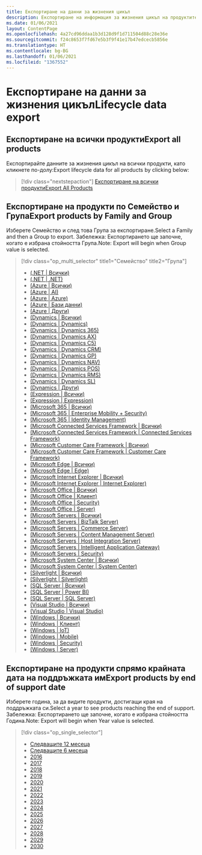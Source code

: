 ```yaml
---
title: Експортиране на данни за жизнения цикъл
description: Експортиране на информация за жизнения цикъл на продуктите
ms.date: 01/06/2021
layout: ContentPage
ms.openlocfilehash: 4a27cd96ddaa1b3d128d9f1d711504d88c28e36e
ms.sourcegitcommit: f24c8653f7fd67e5b3f9f41e17b47edcecb5856e
ms.translationtype: HT
ms.contentlocale: bg-BG
ms.lasthandoff: 01/06/2021
ms.locfileid: "1367552"
---
```

# <a name="lifecycle-data-export"></a><span data-ttu-id="a4ea1-103">Експортиране на данни за жизнения цикъл</span><span class="sxs-lookup"><span data-stu-id="a4ea1-103">Lifecycle data export</span></span>

## <a name="export-all-products"></a><span data-ttu-id="a4ea1-104">Експортиране на всички продукти</span><span class="sxs-lookup"><span data-stu-id="a4ea1-104">Export all products</span></span>
<span data-ttu-id="a4ea1-105">Експортирайте данните за жизнения цикъл на всички продукти, като кликнете по-долу:</span><span class="sxs-lookup"><span data-stu-id="a4ea1-105">Export lifecycle data for all products by clicking below:</span></span>

> [!div class="nextstepaction"]
> [<span data-ttu-id="a4ea1-106">Експортиране на всички продукти</span><span class="sxs-lookup"><span data-stu-id="a4ea1-106">Export All Products</span></span>](https://app-omaha-prod.azurewebsites.net/api/PublishedListings/Export)

## <a name="export-products-by-family-and-group"></a><span data-ttu-id="a4ea1-107">Експортиране на продукти по Семейство и Група</span><span class="sxs-lookup"><span data-stu-id="a4ea1-107">Export products by Family and Group</span></span>
<span data-ttu-id="a4ea1-108">Изберете Семейство и след това Група за експортиране.</span><span class="sxs-lookup"><span data-stu-id="a4ea1-108">Select a Family and then a Group to export.</span></span> <span data-ttu-id="a4ea1-109">Забележка: Експортирането ще започне, когато е избрана стойността Група.</span><span class="sxs-lookup"><span data-stu-id="a4ea1-109">Note: Export will begin when Group value is selected.</span></span> 

> [!div class="op_multi_selector" title1="Семейство" title2="Група"]
> - [(.NET | Всички)](https://app-omaha-prod.azurewebsites.net/api/PublishedListings/Export(family='.NET'))
> - [(.NET | .NET)](https://app-omaha-prod.azurewebsites.net/api/PublishedListings/Export(family='.NET',group='.NET'))
> - [(Azure | Всички)](https://app-omaha-prod.azurewebsites.net/api/PublishedListings/Export(family='Azure'))
> - [(Azure | AI)](https://app-omaha-prod.azurewebsites.net/api/PublishedListings/Export(family='Azure',group='AI'))
> - [(Azure | Azure)](https://app-omaha-prod.azurewebsites.net/api/PublishedListings/Export(family='Azure',group='Azure'))
> - [(Azure | Бази данни)](https://app-omaha-prod.azurewebsites.net/api/PublishedListings/Export(family='Azure',group='Databases'))
> - [(Azure | Други)](https://app-omaha-prod.azurewebsites.net/api/PublishedListings/Export(family='Azure',group='Other'))
> - [(Dynamics | Всички)](https://app-omaha-prod.azurewebsites.net/api/PublishedListings/Export(family='Dynamics'))
> - [(Dynamics | Dynamics)](https://app-omaha-prod.azurewebsites.net/api/PublishedListings/Export(family='Dynamics',group='Dynamics'))
> - [(Dynamics | Dynamics 365)](https://app-omaha-prod.azurewebsites.net/api/PublishedListings/Export(family='Dynamics',group='Dynamics%20365'))
> - [(Dynamics | Dynamics AX)](https://app-omaha-prod.azurewebsites.net/api/PublishedListings/Export(family='Dynamics',group='Dynamics%20AX'))
> - [(Dynamics | Dynamics C5)](https://app-omaha-prod.azurewebsites.net/api/PublishedListings/Export(family='Dynamics',group='Dynamics%20C5'))
> - [(Dynamics | Dynamics CRM)](https://app-omaha-prod.azurewebsites.net/api/PublishedListings/Export(family='Dynamics',group='Dynamics%20CRM'))
> - [(Dynamics | Dynamics GP)](https://app-omaha-prod.azurewebsites.net/api/PublishedListings/Export(family='Dynamics',group='Dynamics%20GP'))
> - [(Dynamics | Dynamics NAV)](https://app-omaha-prod.azurewebsites.net/api/PublishedListings/Export(family='Dynamics',group='Dynamics%20NAV'))
> - [(Dynamics | Dynamics POS)](https://app-omaha-prod.azurewebsites.net/api/PublishedListings/Export(family='Dynamics',group='Dynamics%20POS'))
> - [(Dynamics | Dynamics RMS)](https://app-omaha-prod.azurewebsites.net/api/PublishedListings/Export(family='Dynamics',group='Dynamics%20RMS'))
> - [(Dynamics | Dynamics SL)](https://app-omaha-prod.azurewebsites.net/api/PublishedListings/Export(family='Dynamics',group='Dynamics%20SL'))
> - [(Dynamics | Други)](https://app-omaha-prod.azurewebsites.net/api/PublishedListings/Export(family='Dynamics',group='Other'))
> - [(Expression | Всички)](https://app-omaha-prod.azurewebsites.net/api/PublishedListings/Export(family='Expression'))
> - [(Expression | Expression)](https://app-omaha-prod.azurewebsites.net/api/PublishedListings/Export(family='Expression',group='Expression'))
> - [(Microsoft 365 | Всички)](https://app-omaha-prod.azurewebsites.net/api/PublishedListings/Export(family='Microsoft%20365'))
> - [(Microsoft 365 | Enterprise Mobility + Security)](https://app-omaha-prod.azurewebsites.net/api/PublishedListings/Export(family='Microsoft%20365',group='Enterprise%20Mobility%20%2B%20Security'))
> - [(Microsoft 365 | Identity Management)](https://app-omaha-prod.azurewebsites.net/api/PublishedListings/Export(family='Microsoft%20365',group='Identity%20Management'))
> - [(Microsoft Connected Services Framework | Всички)](https://app-omaha-prod.azurewebsites.net/api/PublishedListings/Export(family='Microsoft%20Connected%20Services%20Framework'))
> - [(Microsoft Connected Services Framework | Connected Services Framework)](https://app-omaha-prod.azurewebsites.net/api/PublishedListings/Export(family='Microsoft%20Connected%20Services%20Framework',group='Connected%20Services%20Framework'))
> - [(Microsoft Customer Care Framework | Всички)](https://app-omaha-prod.azurewebsites.net/api/PublishedListings/Export(family='Microsoft%20Customer%20Care%20Framework'))
> - [(Microsoft Customer Care Framework | Customer Care Framework)](https://app-omaha-prod.azurewebsites.net/api/PublishedListings/Export(family='Microsoft%20Customer%20Care%20Framework',group='Customer%20Care%20Framework'))
> - [(Microsoft Edge | Всички)](https://app-omaha-prod.azurewebsites.net/api/PublishedListings/Export(family='Microsoft%20Edge'))
> - [(Microsoft Edge | Edge)](https://app-omaha-prod.azurewebsites.net/api/PublishedListings/Export(family='Microsoft%20Edge',group='Edge'))
> - [(Microsoft Internet Explorer | Всички)](https://app-omaha-prod.azurewebsites.net/api/PublishedListings/Export(family='Microsoft%20Internet%20Explorer'))
> - [(Microsoft Internet Explorer | Internet Explorer)](https://app-omaha-prod.azurewebsites.net/api/PublishedListings/Export(family='Microsoft%20Internet%20Explorer',group='Internet%20Explorer'))
> - [(Microsoft Office | Всички)](https://app-omaha-prod.azurewebsites.net/api/PublishedListings/Export(family='Microsoft%20Office'))
> - [(Microsoft Office | Клиент)](https://app-omaha-prod.azurewebsites.net/api/PublishedListings/Export(family='Microsoft%20Office',group='Client'))
> - [(Microsoft Office | Security)](https://app-omaha-prod.azurewebsites.net/api/PublishedListings/Export(family='Microsoft%20Office',group='Security'))
> - [(Microsoft Office | Server)](https://app-omaha-prod.azurewebsites.net/api/PublishedListings/Export(family='Microsoft%20Office',group='Server'))
> - [(Microsoft Servers | Всички)](https://app-omaha-prod.azurewebsites.net/api/PublishedListings/Export(family='Microsoft%20Servers'))
> - [(Microsoft Servers | BizTalk Server)](https://app-omaha-prod.azurewebsites.net/api/PublishedListings/Export(family='Microsoft%20Servers',group='BizTalk%20Server'))
> - [(Microsoft Servers | Commerce Server)](https://app-omaha-prod.azurewebsites.net/api/PublishedListings/Export(family='Microsoft%20Servers',group='Commerce%20Server'))
> - [(Microsoft Servers | Content Management Server)](https://app-omaha-prod.azurewebsites.net/api/PublishedListings/Export(family='Microsoft%20Servers',group='Content%20Management%20Server'))
> - [(Microsoft Servers | Host Integration Server)](https://app-omaha-prod.azurewebsites.net/api/PublishedListings/Export(family='Microsoft%20Servers',group='Host%20Integration%20Server'))
> - [(Microsoft Servers | Intelligent Application Gateway)](https://app-omaha-prod.azurewebsites.net/api/PublishedListings/Export(family='Microsoft%20Servers',group='Intelligent%20Application%20Gateway'))
> - [(Microsoft Servers | Security)](https://app-omaha-prod.azurewebsites.net/api/PublishedListings/Export(family='Microsoft%20Servers',group='Security'))
> - [(Microsoft System Center | Всички)](https://app-omaha-prod.azurewebsites.net/api/PublishedListings/Export(family='Microsoft%20System%20Center'))
> - [(Microsoft System Center | System Center)](https://app-omaha-prod.azurewebsites.net/api/PublishedListings/Export(family='Microsoft%20System%20Center',group='System%20Center'))
> - [(Silverlight | Всички)](https://app-omaha-prod.azurewebsites.net/api/PublishedListings/Export(family='Silverlight'))
> - [(Silverlight | Silverlight)](https://app-omaha-prod.azurewebsites.net/api/PublishedListings/Export(family='Silverlight',group='Silverlight'))
> - [(SQL Server | Всички)](https://app-omaha-prod.azurewebsites.net/api/PublishedListings/Export(family='SQL%20Server'))
> - [(SQL Server | Power BI)](https://app-omaha-prod.azurewebsites.net/api/PublishedListings/Export(family='SQL%20Server',group='Power%20BI'))
> - [(SQL Server | SQL Server)](https://app-omaha-prod.azurewebsites.net/api/PublishedListings/Export(family='SQL%20Server',group='SQL%20Server'))
> - [(Visual Studio | Всички)](https://app-omaha-prod.azurewebsites.net/api/PublishedListings/Export(family='Visual%20Studio'))
> - [(Visual Studio | Visual Studio)](https://app-omaha-prod.azurewebsites.net/api/PublishedListings/Export(family='Visual%20Studio',group='Visual%20Studio'))
> - [(Windows | Всички)](https://app-omaha-prod.azurewebsites.net/api/PublishedListings/Export(family='Windows'))
> - [(Windows | Клиент)](https://app-omaha-prod.azurewebsites.net/api/PublishedListings/Export(family='Windows',group='Client'))
> - [(Windows | IoT)](https://app-omaha-prod.azurewebsites.net/api/PublishedListings/Export(family='Windows',group='IoT'))
> - [(Windows | Mobile)](https://app-omaha-prod.azurewebsites.net/api/PublishedListings/Export(family='Windows',group='Mobile'))
> - [(Windows | Security)](https://app-omaha-prod.azurewebsites.net/api/PublishedListings/Export(family='Windows',group='Security'))
> - [(Windows | Server)](https://app-omaha-prod.azurewebsites.net/api/PublishedListings/Export(family='Windows',group='Server'))

## <a name="export-products-by-end-of-support-date"></a><span data-ttu-id="a4ea1-170">Експортиране на продукти спрямо крайната дата на поддръжката им</span><span class="sxs-lookup"><span data-stu-id="a4ea1-170">Export products by end of support date</span></span>
<span data-ttu-id="a4ea1-171">Изберете година, за да видите продукти, достигащи края на поддръжката си.</span><span class="sxs-lookup"><span data-stu-id="a4ea1-171">Select a year to see products reaching the end of support.</span></span> <span data-ttu-id="a4ea1-172">Забележка: Експортирането ще започне, когато е избрана стойността Година.</span><span class="sxs-lookup"><span data-stu-id="a4ea1-172">Note: Export will begin when Year value is selected.</span></span>

> [!div class="op_single_selector"]
> - [Следващите 12 месеца](https://app-omaha-prod.azurewebsites.net/api/PublishedListings/Export(endOfSupportMonths=12))
> - [Следващите 6 месеца](https://app-omaha-prod.azurewebsites.net/api/PublishedListings/Export(endOfSupportMonths=6))
> - [2016](https://app-omaha-prod.azurewebsites.net/api/PublishedListings/Export(endOfSupportYear=2016))
> - [2017](https://app-omaha-prod.azurewebsites.net/api/PublishedListings/Export(endOfSupportYear=2017))
> - [2018](https://app-omaha-prod.azurewebsites.net/api/PublishedListings/Export(endOfSupportYear=2018))
> - [2019](https://app-omaha-prod.azurewebsites.net/api/PublishedListings/Export(endOfSupportYear=2019))
> - [2020](https://app-omaha-prod.azurewebsites.net/api/PublishedListings/Export(endOfSupportYear=2020))
> - [2021](https://app-omaha-prod.azurewebsites.net/api/PublishedListings/Export(endOfSupportYear=2021))
> - [2022](https://app-omaha-prod.azurewebsites.net/api/PublishedListings/Export(endOfSupportYear=2022))
> - [2023](https://app-omaha-prod.azurewebsites.net/api/PublishedListings/Export(endOfSupportYear=2023))
> - [2024](https://app-omaha-prod.azurewebsites.net/api/PublishedListings/Export(endOfSupportYear=2024))
> - [2025](https://app-omaha-prod.azurewebsites.net/api/PublishedListings/Export(endOfSupportYear=2025))
> - [2026](https://app-omaha-prod.azurewebsites.net/api/PublishedListings/Export(endOfSupportYear=2026))
> - [2027](https://app-omaha-prod.azurewebsites.net/api/PublishedListings/Export(endOfSupportYear=2027))
> - [2028](https://app-omaha-prod.azurewebsites.net/api/PublishedListings/Export(endOfSupportYear=2028))
> - [2029](https://app-omaha-prod.azurewebsites.net/api/PublishedListings/Export(endOfSupportYear=2029))
> - [2030](https://app-omaha-prod.azurewebsites.net/api/PublishedListings/Export(endOfSupportYear=2030))

